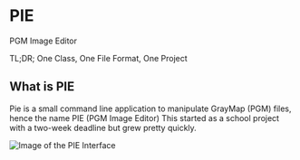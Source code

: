 # PIE
PGM Image Editor

TL;DR; One Class, One File Format, One Project


What is PIE
-----------
Pie is a small command line application to manipulate GrayMap (PGM) files, hence the name PIE (PGM Image Editor)
This started as a school project with a two-week deadline but grew pretty quickly.

![Image of the PIE Interface][PIE_HOME]


[PIE_HOME]: https://ibb.co/WW9TTFD